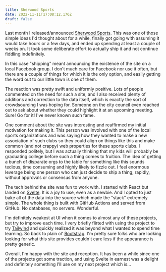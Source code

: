 ```yaml
---
title: Sherwood Sports
date: 2022-11-11T17:08:12.176Z
draft: false
---
```

Last month I released/announced [Sherwood Sports](https://sherwoodsports.org). This was one of those simple ideas I'd thought about for a while, finally got going with assuming it would take hours or a few days, and ended up spending at least a couple of weeks on. It took some deliberate effort to actually ship it and not continue fiddling indefinitely.

In this case "shipping" meant announcing the existence of the site on a local Facebook group. I don't much care for Facebook nor use it often, but there are a couple of things for which it is the only option, and easily getting the word out to our little town is one of them.

The reaction was pretty swift and uniformly positive. Lots of people commented on the need for such a site, and I also received plenty of additions and correction to the data itself, which is exactly the sort of crowdsourcing I was hoping for. Someone on the city council even reached out to ask about whether they could highlight it at an upcoming meeting. Sure! Go for it! I've never known such fame.

One comment about the site was interesting and reaffirmed my initial motivation for making it. This person was involved with one of the local sports organizations and was saying how they wanted to make a new association of such clubs so they could align on things like this and make common (and not crappy) web properties for these sports clubs. I responded politely, but I was actually thinking that my kids will probably be graduating college before such a thing comes to fruition. The idea of getting a bunch of disparate orgs to the table for something like this sounds tedious, time consuming and highly likely to fizzle out. I feel enormous leverage being one person who can just decide to ship a thing, rapidly, without approvals or consensus from anyone.

The tech behind the site was fun to work with. I started with React but landed on [Svelte](https://svelte.dev). It is a joy to use, even as a newbie. And I opted to just bake all of the data into the source which made the "stack" extremely simple. The whole thing is built with GitHub Actions and served from GitHub. No databases, no servers. Wonderful.

I'm definitely weakest at UI when it comes to almost any of these projects, but try to improve each time. I very briefly flirted with using the project to try [Tailwind](https://tailwindcss.com) and quickly realized it was beyond what I wanted to spend time learning. So back to plain ol' [Bootstrap](https://getbootstrap.com). I'm pretty sure folks who are looking looking for what this site provides couldn't care less if the appearance is pretty generic.

Overall, I'm happy with the site and reception. It has been a while since one of the projects got some traction, and using Svelte in earnest was a delight and definitely something I'll use on my next project which is...
